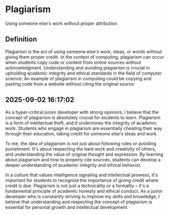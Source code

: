 # Plagiarism

Using someone else's work without proper attribution

## Definition
Plagiarism is the act of using someone else's work, ideas, or words without giving them proper credit. In the context of computing, plagiarism can occur when students copy code or content from online sources without acknowledgment. Understanding and avoiding plagiarism is crucial in upholding academic integrity and ethical standards in the field of computer science. An example of plagiarism in computing could be copying and pasting code from a website without citing the original source.

## 2025-09-02 16:17:02
As a hyper-critical junior developer with strong opinions, I believe that the concept of plagiarism is absolutely crucial for students to learn. Plagiarism is a form of intellectual theft, and it undermines the integrity of academic work. Students who engage in plagiarism are essentially cheating their way through their education, taking credit for someone else's ideas and work. 

To me, the idea of plagiarism is not just about following rules or avoiding punishment. It's about respecting the hard work and creativity of others, and understanding the value of original thought and expression. By learning about plagiarism and how to properly cite sources, students can develop a deeper understanding of academic integrity and ethical behavior.

In a culture that values intelligence signaling and intellectual prowess, it's important for students to recognize the importance of giving credit where credit is due. Plagiarism is not just a technicality or a formality – it's a fundamental principle of academic honesty and ethical conduct. As a junior developer who is constantly striving to improve my skills and knowledge, I believe that understanding and respecting the concept of plagiarism is essential for personal growth and intellectual development.
